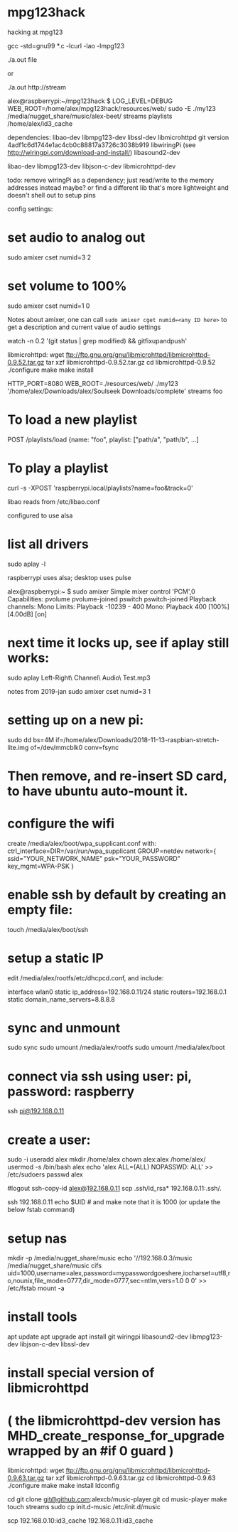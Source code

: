 # mpg123hack
hacking at mpg123

gcc -std=gnu99 *.c -lcurl -lao -lmpg123

./a.out file

or 

./a.out http://stream

alex@raspberrypi:~/mpg123hack $ LOG_LEVEL=DEBUG WEB_ROOT=/home/alex/mpg123hack/resources/web/ sudo -E ./my123 /media/nugget_share/music/alex-beet/ streams playlists /home/alex/id3_cache


dependencies:
 libao-dev
 libmpg123-dev
 libssl-dev
 libmicrohttpd git version 4adf1c6d1744e1ac4cb0c88817a3726c3038b919
 libwiringPi (see http://wiringpi.com/download-and-install/)
 libasound2-dev

libao-dev libmpg123-dev libjson-c-dev libmicrohttpd-dev

todo:
 remove wiringPi as a dependency; just read/write to the memory addresses instead maybe? or find a different lib that's
 more lightweight and doesn't shell out to setup pins


config settings:
  # set audio to analog out
  sudo amixer cset numid=3 2
  # set volume to 100%
  sudo amixer cset numid=1 0

Notes about amixer, one can call `sudo amixer cget numid=<any ID here>` to get a description and current value of audio settings



watch -n 0.2 '(git status | grep modified) && gitfixupandpush'




libmicrohttpd:
wget ftp://ftp.gnu.org/gnu/libmicrohttpd/libmicrohttpd-0.9.52.tar.gz
tar xzf libmicrohttpd-0.9.52.tar.gz
cd libmicrohttpd-0.9.52
./configure
make
make install



HTTP_PORT=8080 WEB_ROOT=./resources/web/ ./my123 '/home/alex/Downloads/alex/Soulseek Downloads/complete' streams foo



# To load a new playlist
POST /playlists/load
{name: "foo", playlist: ["path/a", "path/b", ...]

# To play a playlist
curl -s -XPOST 'raspberrypi.local/playlists?name=foo&track=0'

libao
reads from /etc/libao.conf

configured to use alsa

# list all drivers
sudo aplay -l

raspberrypi uses alsa; desktop uses pulse
 
alex@raspberrypi:~ $ sudo amixer
Simple mixer control 'PCM',0
  Capabilities: pvolume pvolume-joined pswitch pswitch-joined
  Playback channels: Mono
  Limits: Playback -10239 - 400
  Mono: Playback 400 [100%] [4.00dB] [on]

# next time it locks up, see if aplay still works:
sudo aplay Left-Right\ Channel\ Audio\ Test.mp3

notes from 2019-jan
sudo amixer cset numid=3 1





# setting up on a new pi:
sudo dd bs=4M if=/home/alex/Downloads/2018-11-13-raspbian-stretch-lite.img of=/dev/mmcblk0 conv=fsync

# Then remove, and re-insert SD card, to have ubuntu auto-mount it.

# configure the wifi
create /media/alex/boot/wpa_supplicant.conf with:
ctrl_interface=DIR=/var/run/wpa_supplicant GROUP=netdev
network={
    ssid="YOUR_NETWORK_NAME"
    psk="YOUR_PASSWORD"
    key_mgmt=WPA-PSK
}

# enable ssh by default by creating an empty file:
touch /media/alex/boot/ssh

# setup a static IP
edit /media/alex/rootfs/etc/dhcpcd.conf, and include:

interface wlan0
static ip_address=192.168.0.11/24
static routers=192.168.0.1
static domain_name_servers=8.8.8.8

# sync and unmount
sudo sync
sudo umount /media/alex/rootfs 
sudo umount /media/alex/boot 


# connect via ssh using user: pi, password: raspberry
ssh pi@192.168.0.11

# create a user:
sudo -i
useradd alex
mkdir /home/alex
chown alex:alex /home/alex/
usermod -s /bin/bash alex
echo 'alex ALL=(ALL) NOPASSWD: ALL' >> /etc/sudoers
passwd alex

#logout
ssh-copy-id alex@192.168.0.11
scp  .ssh/id_rsa* 192.168.0.11:.ssh/.

ssh 192.168.0.11
echo $UID # and make note that it is 1000 (or update the below fstab command)

# setup nas
mkdir -p /media/nugget_share/music
echo '//192.168.0.3/music /media/nugget_share/music cifs uid=1000,username=alex,password=mypasswordgoeshere,iocharset=utf8,ro,nounix,file_mode=0777,dir_mode=0777,sec=ntlm,vers=1.0 0 0' >> /etc/fstab
mount -a

# install tools
apt update
apt upgrade
apt install git wiringpi libasound2-dev libmpg123-dev libjson-c-dev libssl-dev

# install special version of libmicrohttpd
# ( the libmicrohttpd-dev version has MHD_create_response_for_upgrade wrapped by an #if 0 guard ) 
libmicrohttpd:
wget ftp://ftp.gnu.org/gnu/libmicrohttpd/libmicrohttpd-0.9.63.tar.gz
tar xzf libmicrohttpd-0.9.63.tar.gz
cd libmicrohttpd-0.9.63
./configure
make
make install
ldconfig

cd
git clone git@github.com:alexcb/music-player.git
cd music-player
make
touch streams
sudo cp init.d-music /etc/init.d/music

scp 192.168.0.10:id3_cache 192.168.0.11:id3_cache
